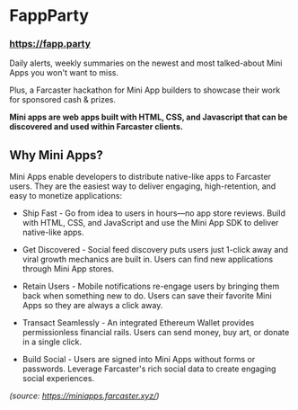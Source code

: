 # FappParty

### https://fapp.party

Daily alerts, weekly summaries on the newest and most talked-about Mini Apps you won't want to miss.

Plus, a Farcaster hackathon for Mini App builders to showcase their work for sponsored cash & prizes.

__Mini apps are web apps built with HTML, CSS, and Javascript that can be discovered and used within Farcaster clients.__


## Why Mini Apps?

Mini Apps enable developers to distribute native-like apps to Farcaster users. They are the easiest way to deliver engaging, high-retention, and easy to monetize applications:

- Ship Fast - Go from idea to users in hours—no app store reviews. Build with HTML, CSS, and JavaScript and use the Mini App SDK to deliver native-like apps.

- Get Discovered - Social feed discovery puts users just 1-click away and viral growth mechanics are built in. Users can find new applications through Mini App stores.

- Retain Users - Mobile notifications re-engage users by bringing them back when something new to do. Users can save their favorite Mini Apps so they are always a click away.

- Transact Seamlessly - An integrated Ethereum Wallet provides permissionless financial rails. Users can send money, buy art, or donate in a single click.

- Build Social - Users are signed into Mini Apps without forms or passwords. Leverage Farcaster's rich social data to create engaging social experiences.

_(source: https://miniapps.farcaster.xyz/)_
